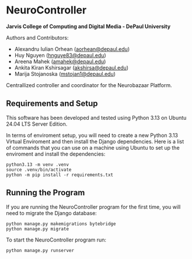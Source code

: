 # NeuroController
**Jarvis College of Computing and Digital Media - DePaul University**

Authors and Contributors:
- Alexandru Iulian Orhean (aorhean@depaul.edu)
- Huy Nguyen (hnguye83@depaul.edu)
- Areena Mahek (amahek@depaul.edu)
- Ankita Kiran Kshirsagar (akshirsa@depaul.edu)
- Marija Stojanoska (mstojan1@depaul.edu)

Centrallized controller and coordinator for the Neurobazaar Platform.

## Requirements and Setup

This software has been developed and tested using Python 3.13 on Ubuntu 24.04 LTS Server Edition.

In terms of enviroment setup, you will need to create a new Python 3.13 Virtual Enviroment and then install the Django dependencies.
Here is a list of commands that you can use on a machine using Ubuntu to set up the enviroment and install the dependencies:
```
python3.13 -m venv .venv
source .venv/bin/activate
python -m pip install -r requirements.txt
```

## Running the Program

If you are running the NeuroController program for the first time, you will need to migrate the Django database:
```
python manage.py makemigrations bytebridge
python manage.py migrate
```

To start the NeuroController program run:
```
python manage.py runserver
```